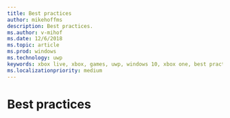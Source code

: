 ```yaml
---
title: Best practices
author: mikehoffms
description: Best practices.
ms.author: v-mihof
ms.date: 12/6/2018
ms.topic: article
ms.prod: windows
ms.technology: uwp
keywords: xbox live, xbox, games, uwp, windows 10, xbox one, best practices
ms.localizationpriority: medium
---
```

# Best practices

